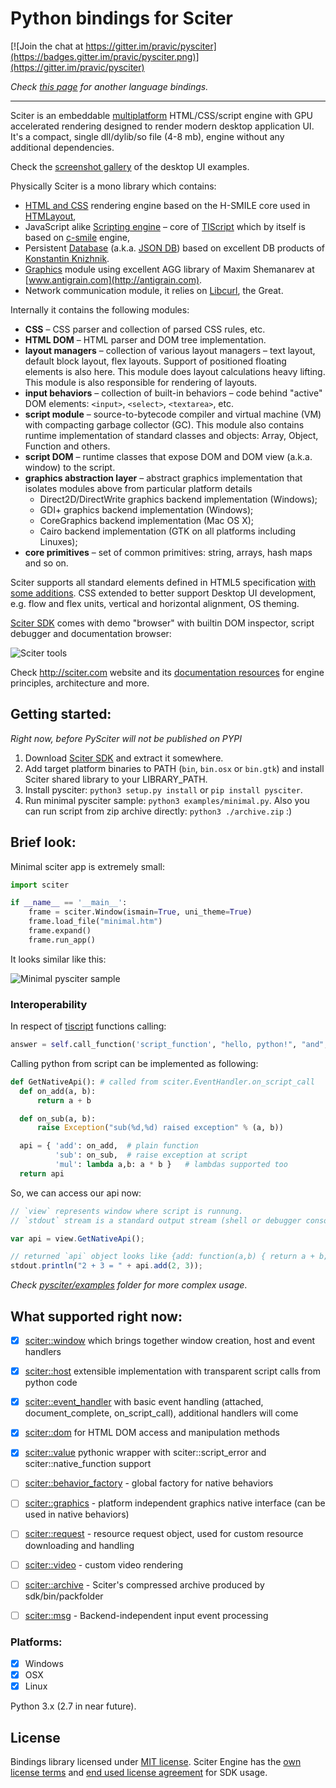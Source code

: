 # Python bindings for Sciter

[![Join the chat at https://gitter.im/pravic/pysciter](https://badges.gitter.im/pravic/pysciter.png)](https://gitter.im/pravic/pysciter)

_Check [this page](http://sciter.com/developers/sciter-sdk-bindings/) for another language bindings._

----

Sciter is an embeddable [multiplatform](http://sciter.com/sciter/crossplatform/) HTML/CSS/script engine with GPU accelerated rendering designed to render modern desktop application UI. It's a compact, single dll/dylib/so file (4-8 mb), engine without any additional dependencies.

Check the [screenshot gallery](https://github.com/oskca/sciter#sciter-desktop-ui-examples) of the desktop UI examples.

Physically Sciter is a mono library which contains:

* [HTML and CSS](http://sciter.com/developers/for-web-programmers/) rendering engine based on the H-SMILE core used in [HTMLayout](http://www.terrainformatica.com/htmlayout/main.whtm),
* JavaScript alike [Scripting engine](http://sciter.com/developers/sciter-docs/) – core of [TIScript](http://sciter.com/developers/for-web-programmers/tiscript-vs-javascript/) which by itself is based on [c-smile](http://c-smile.sourceforge.net/) engine,
* Persistent [Database](http://sciter.com/docs/content/script/Storage.htm) (a.k.a. [JSON DB](http://terrainformatica.com/2006/10/what-the-hell-is-that-json-db/)) based on excellent DB products of [Konstantin Knizhnik](http://garret.ru/databases.html).
* [Graphics](http://sciter.com/docs/content/sciter/Graphics.htm) module using excellent AGG library of Maxim Shemanarev at [www.antigrain.com](http://antigrain.com).
* Network communication module, it relies on [Libcurl](http://curl.haxx.se/), the Great.


Internally it contains the following modules:

* **CSS** – CSS parser and collection of parsed CSS rules, etc.
* **HTML DOM** – HTML parser and DOM tree implementation.
* **layout managers** – collection of various layout managers – text layout, default block layout, flex layouts. Support of positioned floating elements is also here. This module does layout calculations heavy lifting. This module is also responsible for rendering of layouts.
* **input behaviors** – collection of built-in behaviors – code behind "active" DOM elements: `<input>`, `<select>`, `<textarea>`, etc.
* **script module** – source-to-bytecode compiler and virtual machine (VM) with compacting garbage collector (GC). This module also contains runtime implementation of standard classes and objects: Array, Object, Function and others.
* **script DOM** – runtime classes that expose DOM and DOM view (a.k.a. window) to the script.
* **graphics abstraction layer** – abstract graphics implementation that isolates modules above from particular platform details
    * Direct2D/DirectWrite graphics backend implementation (Windows);
    * GDI+ graphics backend implementation (Windows);
    * CoreGraphics backend implementation (Mac OS X);
    * Cairo backend implementation (GTK on all platforms including Linuxes);
* **core primitives** – set of common primitives: string, arrays, hash maps and so on.


Sciter supports all standard elements defined in HTML5 specification [with some additions](http://sciter.com/developers/for-web-programmers/). CSS extended to better support Desktop UI development, e.g. flow and flex units, vertical and horizontal alignment, OS theming.

[Sciter SDK](http://sciter.com/download/) comes with demo "browser" with builtin DOM inspector, script debugger and documentation browser:

![Sciter tools](http://sciter.com/images/sciter-tools.png)

Check <http://sciter.com> website and its [documentation resources](http://sciter.com/developers/) for engine principles, architecture and more.


## Getting started:

_Right now, before PySciter will not be published on PYPI_

1. Download [Sciter SDK](http://sciter.com/download/) and extract it somewhere.
2. Add target platform binaries to PATH (`bin`, `bin.osx` or `bin.gtk`) and install Sciter shared library to your LIBRARY_PATH.
3. Install pysciter: `python3 setup.py install` or `pip install pysciter`.
4. Run minimal pysciter sample: `python3 examples/minimal.py`. Also you can run script from zip archive directly: `python3 ./archive.zip` :)


## Brief look:

Minimal sciter app is extremely small:

```python
import sciter

if __name__ == '__main__':
    frame = sciter.Window(ismain=True, uni_theme=True)
    frame.load_file("minimal.htm")
    frame.expand()
    frame.run_app()
```

It looks similar like this:

![Minimal pysciter sample](http://i.imgur.com/ojcM5JJ.png)


### Interoperability

In respect of [tiscript](http://www.codeproject.com/Articles/33662/TIScript-language-a-gentle-extension-of-JavaScript) functions calling:
```python
answer = self.call_function('script_function', "hello, python!", "and", ["other", 3, "arguments"])
```

Calling python from script can be implemented as following:
```python
def GetNativeApi(): # called from sciter.EventHandler.on_script_call
  def on_add(a, b):
      return a + b

  def on_sub(a, b):
      raise Exception("sub(%d,%d) raised exception" % (a, b))

  api = { 'add': on_add,  # plain function
          'sub': on_sub,  # raise exception at script
          'mul': lambda a,b: a * b }   # lambdas supported too
  return api
```

So, we can access our api now:
```js
// `view` represents window where script is runnung.
// `stdout` stream is a standard output stream (shell or debugger console, for example)

var api = view.GetNativeApi();

// returned `api` object looks like {add: function(a,b) { return a + b; }};
stdout.println("2 + 3 = " + api.add(2, 3));
```

_Check [pysciter/examples](https://github.com/pravic/pysciter/tree/master/examples) folder for more complex usage_.


## What supported right now:

* [x] [sciter::window](https://github.com/c-smile/sciter-sdk/blob/master/include/sciter-x-window.hpp) which brings together window creation, host and event handlers
* [x] [sciter::host](https://github.com/c-smile/sciter-sdk/blob/master/include/sciter-x-host-callback.h) extensible implementation with transparent script calls from python code
* [x] [sciter::event_handler](https://github.com/c-smile/sciter-sdk/blob/master/include/sciter-x-behavior.h) with basic event handling (attached, document_complete, on_script_call), additional handlers will come
* [x] [sciter::dom](https://github.com/c-smile/sciter-sdk/blob/master/include/sciter-x-dom.hpp) for HTML DOM access and manipulation methods
* [x] [sciter::value](https://github.com/c-smile/sciter-sdk/blob/master/include/value.hpp) pythonic wrapper with sciter::script_error and sciter::native_function support
* [ ] [sciter::behavior_factory](https://github.com/c-smile/sciter-sdk/blob/master/include/sciter-x-behavior.h) - global factory for native behaviors
* [ ] [sciter::graphics](https://github.com/c-smile/sciter-sdk/blob/master/include/sciter-x-graphics.hpp) - platform independent graphics native interface (can be used in native behaviors)
* [ ] [sciter::request](https://github.com/c-smile/sciter-sdk/blob/master/include/sciter-x-request.hpp) - resource request object, used for custom resource downloading and handling
* [ ] [sciter::video](https://github.com/c-smile/sciter-sdk/blob/master/include/sciter-x-video-api.h) - custom video rendering
* [ ] [sciter::archive](https://github.com/c-smile/sciter-sdk/blob/master/include/sciter-x-host-callback.h) - Sciter's compressed archive produced by sdk/bin/packfolder
* [ ] [sciter::msg](https://github.com/c-smile/sciter-sdk/blob/master/include/sciter-x-msg) - Backend-independent input event processing


### Platforms:

* [x] Windows
* [x] OSX
* [x] Linux

Python 3.x (2.7 in near future).


## License

Bindings library licensed under [MIT license](http://opensource.org/licenses/MIT). Sciter Engine has the [own license terms](http://sciter.com/prices/) and [end used license agreement](https://github.com/c-smile/sciter-sdk/blob/master/license.htm) for SDK usage.
